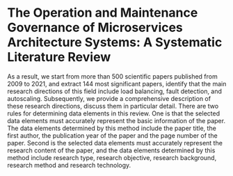 # The Operation and Maintenance Governance of Microservices Architecture Systems: A Systematic Literature Review

As a result, we start from more than 500 scientific papers published from 2009 to 2021, and extract 144 most significant papers, identify that the main research directions of this field include load balancing, fault detection, and autoscaling. Subsequently, we provide a comprehensive description of these research directions, discuss them in particular detail.
There are two rules for determining data elements in this review. One is that the selected data elements must accurately represent the basic information of the paper. The data elements determined by this method include the paper title, the first author, the publication year of the paper and the page number of the paper. Second is the selected data elements must accurately represent the research content of the paper, and the data elements determined by this method include research type, research objective, research background, research method and research technology.
